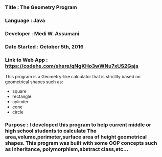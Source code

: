 ### Title : The Geometry Program
### Language : Java
### Developer : Medi W. Assumani
### Date Started : October 5th, 2016
### Link to Web App : https://codehs.com/share/qNgKHo3wWNu7xUS2Gaja

    
This program is a Geometry-like calculator that is stricltly based on geometrical shapes such as: 

* square
* rectangle
* cylinder
* cone
* circle


### Purpose : I developed this program to help current middle or high school students to calculate The area,volume,perimeter,surface area of height geometrical shapes. This program was built with some OOP concepts such as inheritance, polymorphism,abstract class,etc...
